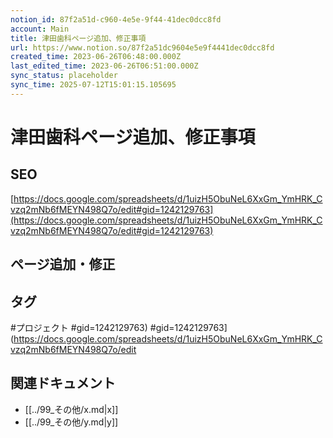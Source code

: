 ```yaml
---
notion_id: 87f2a51d-c960-4e5e-9f44-41dec0dcc8fd
account: Main
title: 津田歯科ページ追加、修正事項
url: https://www.notion.so/87f2a51dc9604e5e9f4441dec0dcc8fd
created_time: 2023-06-26T06:48:00.000Z
last_edited_time: 2023-06-26T06:51:00.000Z
sync_status: placeholder
sync_time: 2025-07-12T15:01:15.105695
---
```

# 津田歯科ページ追加、修正事項

## SEO
[https://docs.google.com/spreadsheets/d/1uizH5ObuNeL6XxGm_YmHRK_Cvzq2mNb6fMEYN498Q7o/edit#gid=1242129763](https://docs.google.com/spreadsheets/d/1uizH5ObuNeL6XxGm_YmHRK_Cvzq2mNb6fMEYN498Q7o/edit#gid=1242129763)
## ページ追加・修正

## タグ

#プロジェクト #gid=1242129763) #gid=1242129763](https://docs.google.com/spreadsheets/d/1uizH5ObuNeL6XxGm_YmHRK_Cvzq2mNb6fMEYN498Q7o/edit 

## 関連ドキュメント

- [[../99_その他/x.md|x]]
- [[../99_その他/y.md|y]]
